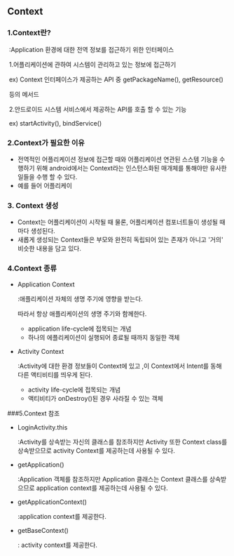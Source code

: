 ## Context

### 1.Context란?

​	:Application 환경에 대한 전역 정보를 접근하기 위한 인터페이스

​	1.어플리케이션에 관하여 시스템이 관리하고 있는 정보에 접근하기 

​		ex) Context 인터페이스가 제공하는 API 중 getPackageName(), getResource()

​		     등의 메서드 

​	2.안드로이드 시스템 서비스에서 제공하는 API를 호출 할 수 있는 기능

​		ex) startActivity(), bindService()

### 2.Context가 필요한 이유

+ 전역적인 어플리케이션 정보에 접근할 때와 어플리케이션 연관된 스스템 기능을 수행하기 위해 android에서는 Context라는 인스턴스화된 매개체를 통해야만 유사한 일들을 수행 할 수 있다.
+ 예를 들어 어플리케이

### 3. Context 생성

+ Context는 어플리케이션이 시작될 때 물론, 어플리케이션 컴포너트들이 생성될 때 마다 생성된다.
+ 새롭게 생성되는 Context들은 부모와 완전히 독립되어 있는 존재가 아니고 '거의' 비슷한 내용을 담고 있다.

### 4.Context 종류

+ Application Context

  :애플리케이션 자체의 생명 주기에 영향을 받는다.

   따라서 항상 애플리케이션의 생명 주기와 함께한다.

  + application life-cycle에 접목되는 개념
  + 하나의 에플리케이션이 실행되어 종료될 때까지 동일한 객체

+ Activity Context

  :Activity에 대한 환경 정보들이 Context에 있고 ,이 Context에서 Intent를 동해 다른 액티비티를 띄우게 된다.

  + activity life-cycle에 접목되는 개념
  + 액티비티가 onDestroy()된 경우 사라질 수 있는 객체

###5.Context 참조

+ LoginActivity.this

  :Activity를 상속받는 자신의 클래스를 참조하지만 Activity 또한 Context class를 상속받으므로 activity Context를 제공하는데 사용될 수 있다.

+ getApplication()

  :Application 객체를 참조하지만 Application 클래스는 Context 클래스를 상속받으므로  application context를 제공하는데 사용될 수 있다.

+ getApplicationContext()

  :application context를 제공한다.

+ getBaseContext()

  : activity context를 제공한다.

